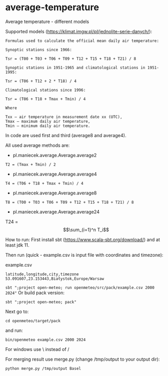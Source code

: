 # average-temperature
Average temperature - different models

Supported models (https://klimat.imgw.pl/pl/jednolite-serie-danych/):

```
Formulas used to calculate the official mean daily air temperature:

Synoptic stations since 1966:

Tsr = (T00 + T03 + T06 + T09 + T12 + T15 + T18 + T21) / 8

Synoptic stations in 1951-1965 and climatological stations in 1951-1995:

Tsr = (T06 + T12 + 2 * T18) / 4

Climatological stations since 1996:

Tsr = (T06 + T18 + Tmax + Tmin) / 4

Where

Txx – air temperature in measurement date xx (UTC),
Tmax – maximum daily air temperature,
Tmin – minimum daily air temperature.
```

In code are used first and third (average8 and average4).

All used average methods are:

* pl.maniecek.average.Average.average2
```
T2 = (Tmax + Tmin) / 2
```
* pl.maniecek.average.Average.average4
```
T4 = (T06 + T18 + Tmax + Tmin) / 4
```
* pl.maniecek.average.Average.average8
```
T8 = (T00 + T03 + T06 + T09 + T12 + T15 + T18 + T21) / 8
```
* pl.maniecek.average.Average.average24
  
T24 = $$\sum_{i=1}^n T_i$$

How to run:
First install sbt (https://www.scala-sbt.org/download/) and at least jdk 11.

Then run (quick - example.csv is input file with coordinates and timezone):

example.csv
```
latitude,longitude,city,timezone
53.091607,23.153443,Białystok,Europe/Warsaw
```

``
sbt ";project open-meteo; run openmeteo/src/pack/example.csv 2000 2024"
``
Or build pack version:

``
sbt ";project open-meteo; pack"
``

Next go to:

``
cd openmeteo/target/pack
``

and run:

``
bin/openmeteo example.csv 2000 2024
``

For windows use \ instead of /

For merging result use merge.py (change /tmp/output to your output dir):

``
python merge.py /tmp/output Basel
``

